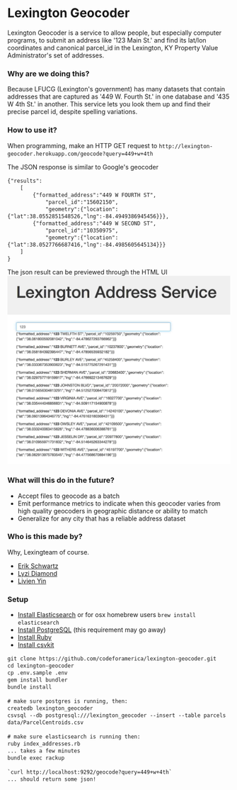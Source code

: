 # Lexington Geocoder

Lexington Geocoder is a service to allow people, but especially computer programs, to submit an address like '123 Main St.' and find its lat/lon coordinates and canonical parcel_id in the Lexington, KY Property Value Administrator's set of addresses.

### Why are we doing this?

Because LFUCG (Lexington's government) has many datasets that contain addresses that are captured as '449 W. Fourth St.' in one database and '435 W 4th St.' in another. This service lets you look them up and find their precise parcel id, despite spelling variations.

### How to use it?

When programming, make an HTTP GET request to `http://lexington-geocoder.herokuapp.com/geocode?query=449+w+4th`

The JSON response is similar to Google's geocoder

```
{"results":
	[
		{"formatted_address":"449 W FOURTH ST",
			"parcel_id":"15602150",
			"geometry":{"location":	{"lat":38.0552851548526,"lng":-84.4949386945456}}},
		{"formatted_address":"449 W SECOND ST",
			"parcel_id":"10350975",
			"geometry":{"location": {"lat":38.0527766687416,"lng":-84.4985605645134}}}
	]
}
```

The json result can be previewed through the HTML UI ![HTML UI](https://raw.githubusercontent.com/codeforamerica/lexington-geocoder/master/public/images/screenshot.jpg)
 
### What will this do in the future?

* Accept files to geocode as a batch
* Emit performance metrics to indicate when this geocoder varies from high quality geocoders in geographic distance or ability to match
* Generalize for any city that has a reliable address dataset

### Who is this made by?

Why, Lexingteam of course.

* [Erik Schwartz](https://github.com/eeeschwartz)
* [Lyzi Diamond](https://github.com/lyzidiamond)
* [Livien Yin](https://github.com/livienyin)

### Setup

* [Install Elasticsearch](http://www.elasticsearch.org/guide/en/elasticsearch/guide/current/_installing_elasticsearch.html) or for osx homebrew users `brew install elasticsearch`
* [Install PostgreSQL](https://github.com/codeforamerica/howto/blob/master/PostgreSQL.md) (this requirement may go away)
* [Install Ruby](https://github.com/codeforamerica/howto/blob/master/Ruby.md)
* [Install csvkit](https://github.com/amandabee/cunyjdata/wiki/Tutorial:-Installing-CSVKit)

```
git clone https://github.com/codeforamerica/lexington-geocoder.git
cd lexington-geocoder
cp .env.sample .env
gem install bundler
bundle install

# make sure postgres is running, then:
createdb lexington_geocoder
csvsql --db postgresql:///lexington_geocoder --insert --table parcels data/ParcelCentroids.csv

# make sure elasticsearch is running then:
ruby index_addresses.rb
... takes a few minutes
bundle exec rackup

`curl http://localhost:9292/geocode?query=449+w+4th`
... should return some json!
```

